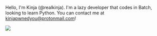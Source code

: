 Hello, I'm Kinja (@realkinja). I'm a lazy developer that codes in Batch, looking to learn Python.
You can contact me at kinjapwnedyou@protonmail.com!

![](https://github.com/realkinja/github-stats/blob/master/generated/overview.svg)
